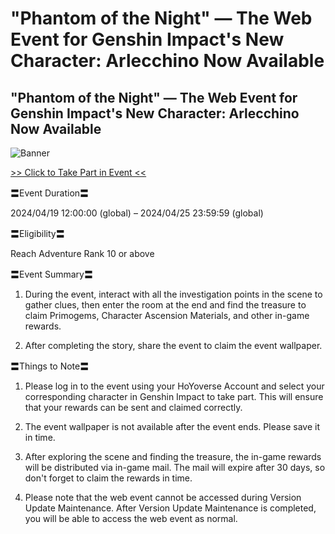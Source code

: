 # "Phantom of the Night" — The Web Event for Genshin Impact's New Character: Arlecchino Now Available
## "Phantom of the Night" — The Web Event for Genshin Impact's New Character: Arlecchino Now Available
![Banner](https://sdk.hoyoverse.com/upload/ann/2024/04/15/256e09bba26c2a44bb8ba185c789ed2c_8446255871056248885.png)

[>> Click to Take Part in Event <<](https://act.hoyoverse.com/ys/event/e20240419arlecchino-vn0wpz/index.html?game_biz=hk4e_global&sign_type=2&auth_appid=e20240419rolewarm&authkey_ver=1&utm_source=ingame&utm_medium=notice)

〓Event Duration〓

2024/04/19 12:00:00 (global) – 2024/04/25 23:59:59 (global)

〓Eligibility〓

Reach Adventure Rank 10 or above

〓Event Summary〓

1. During the event, interact with all the investigation points in the scene to gather clues, then enter the room at the end and find the treasure to claim Primogems, Character Ascension Materials, and other in-game rewards.

2. After completing the story, share the event to claim the event wallpaper.

〓Things to Note〓

1. Please log in to the event using your HoYoverse Account and select your corresponding character in Genshin Impact to take part. This will ensure that your rewards can be sent and claimed correctly.

2. The event wallpaper is not available after the event ends. Please save it in time.

3. After exploring the scene and finding the treasure, the in-game rewards will be distributed via in-game mail. The mail will expire after 30 days, so don't forget to claim the rewards in time.

4. Please note that the web event cannot be accessed during Version Update Maintenance. After Version Update Maintenance is completed, you will be able to access the web event as normal.

